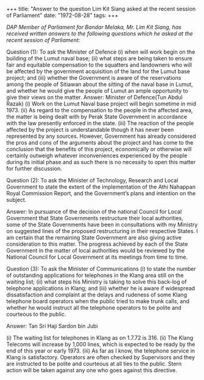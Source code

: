 +++ 
title: "Answer to the question Lim Kit Siang asked at the recent session of Parliament"
date: "1972-08-28"
tags:
+++

_DAP Member of Parliament for Bandar Melaka, Mr. Lim Kit Siang, has received written answers to the following questions which he asked at the recent session of Parliament:_

Question (1): To ask the Minister of Defence 
(i)	when will work begin on the building of the Lumut naval base;
(ii)	what steps are being taken to ensure fair and equitable compensation to the squatters and landowners who will be affected by the government acquisition of the land for the Lumut base project; and
(iii)	whether the Government is aware of the reservations among the people of Sitiawan about the sitting of the naval base in Lumut, and whether he would give the people of Lumut an ample opportunity to give their views on the matter.</u>
Answer: Minister of Defence(Tun Abdul Razak)
(i)	Work on the Lumut Naval base project will begin sometime in mid 1973.
(ii)	As regard to the compensation to the people in the affected area, the matter is being dealt with by Perak State Government in accordance with the law presently enforced in the state.
(iii)	The reaction of the people affected by the project is understandable though it has never been represented by any sources. However, Government has already considered the pros and cons of the arguments about the project and has come to the conclusion that the benefits of this project, economically or otherwise will certainly outweigh whatever inconveniences experienced by the people during its initial phase and as such there is no necessity to open this matter for further discussion.

Question (2): To ask the Minister of Technology, Research and Local Government to state the extent of the implementation of the Athi Nahappan Royal Commission Report, and the Government’s plans and intention on the subject.

Answer: In pursuance of the decision of the national Council for Local Government that State Governments restructure their local authorities, some of the State Governments have been in consultations with my Ministry on suggested lines of the proposed restructuring in their respective States. I am certain that the remaining State Government are also giving active consideration to this matter. The progress achieved by each of the State Government in the matter of local authorities would be reviewed by the National Council for Local Government at its meetings from time to time.

Question (3): To ask the Minister of Communications
(i)	to state the number of outstanding applications for telephones in the Klang area still on the waiting list;
(ii)	what steps his Ministry is taking to solve this back-log of telephone applications in Klang; and
(iii)	whether he is aware if widespread dissatisfaction and complaint at the delays and rudeness of some Klang telephone board operators when the public tried to make trunk calls, and whether he would instruct all the telephone operators to be polite and courteous to the public.
   
Answer: Tan Sri Haji Sardon bin Jubi

(i)	The waiting list for telephones in Klang as on 1.7.72 is 316.
(ii)	The Klang Telecoms will increase by 1,000 lines, which is expected to be ready by the end of this year or early 1973.
(iii)	As far as I know, the telephone service in Klang is satisfactory. Operators are often checked by Supervisors and they are instructed to be polite and courteous at all ties to the public. Stern action will be taken against any one who goes against this directive.
 
